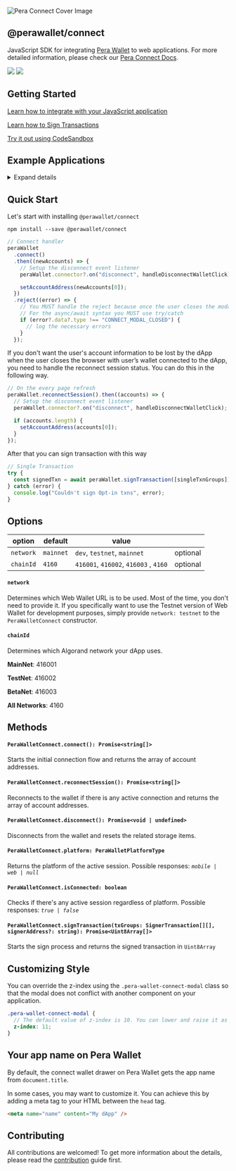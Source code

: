 ![Pera Connect Cover Image](https://user-images.githubusercontent.com/54077855/179966121-bd9295c3-5f61-4203-b13f-851434e72d35.png)

## @perawallet/connect

JavaScript SDK for integrating [Pera Wallet](https://perawallet.app) to web applications. For more detailed information, please check our [Pera Connect Docs](https://docs.perawallet.app/references/pera-connect/).

[![](https://img.shields.io/npm/v/@perawallet/connect?style=flat-square)](https://www.npmjs.com/package/@perawallet/connect) [![](https://img.shields.io/bundlephobia/min/@perawallet/connect?style=flat-square)](https://www.npmjs.com/package/@perawallet/connect)

## Getting Started

[Learn how to integrate with your JavaScript application](#guide)

[Learn how to Sign Transactions](#sign-transaction)

[Try it out using CodeSandbox](#example-applications)

## Example Applications

<details>
  <summary>Expand details</summary>
  
- [Using React Hooks](https://codesandbox.io/s/perawallet-connect-react-demo-zlvokc)

- [Using React Hooks with React@18](https://codesandbox.io/s/perawallet-connect-react-18-demo-tig2md)

- [Using Vue3](https://codesandbox.io/s/perawallet-connect-vue3-demo-yiyw4b)

- [Using Svelte](https://codesandbox.io/s/perawallet-connect-svelte-demo-ys1m4x)

- [Using Next.js](https://codesandbox.io/s/perawallet-connect-next-js-demo-ryhbdb)

- [Using Nuxt.js](https://codesandbox.io/s/perawallet-connect-nuxt-js-demo-s65z58)

- [Vanilla JS](https://codesandbox.io/s/perawallet-connect-vanillajs-demo-s5pjeo)
</details>

## Quick Start

Let's start with installing `@perawallet/connect`

```
npm install --save @perawallet/connect
```

```jsx
// Connect handler
peraWallet
  .connect()
  .then((newAccounts) => {
    // Setup the disconnect event listener
    peraWallet.connector?.on("disconnect", handleDisconnectWalletClick);

    setAccountAddress(newAccounts[0]);
  })
  .reject((error) => {
    // You MUST handle the reject because once the user closes the modal, peraWallet.connect() promise will be rejected.
    // For the async/await syntax you MUST use try/catch
    if (error?.data?.type !== "CONNECT_MODAL_CLOSED") {
      // log the necessary errors
    }
  });
```

If you don't want the user's account information to be lost by the dApp when the user closes the browser with user’s wallet connected to the dApp, you need to handle the reconnect session status. You can do this in the following way.

```jsx
// On the every page refresh
peraWallet.reconnectSession().then((accounts) => {
  // Setup the disconnect event listener
  peraWallet.connector?.on("disconnect", handleDisconnectWalletClick);

  if (accounts.length) {
    setAccountAddress(accounts[0]);
  }
});
```

After that you can sign transaction with this way

```jsx
// Single Transaction
try {
  const signedTxn = await peraWallet.signTransaction([singleTxnGroups]);
} catch (error) {
  console.log("Couldn't sign Opt-in txns", error);
}
```

## Options

| option    | default   | value                                 |          |
| --------- | --------- | ------------------------------------- | -------- |
| `network` | `mainnet` | `dev`, `testnet`, `mainnet`           | optional |
| `chainId` | `4160`    | `416001`, `416002`, `416003` , `4160` | optional |

#### **`network`**

Determines which Web Wallet URL is to be used. Most of the time, you don't need to provide it. If you specifically want to use the Testnet version of Web Wallet for development purposes, simply provide `network: testnet` to the `PeraWalletConnect` constructor.

#### **`chainId`**

Determines which Algorand network your dApp uses.

**MainNet**: 416001

**TestNet**: 416002

**BetaNet**: 416003

**All Networks**: 4160

## Methods

#### `PeraWalletConnect.connect(): Promise<string[]>`

Starts the initial connection flow and returns the array of account addresses.

#### `PeraWalletConnect.reconnectSession(): Promise<string[]>`

Reconnects to the wallet if there is any active connection and returns the array of account addresses.

#### `PeraWalletConnect.disconnect(): Promise<void | undefined>`

Disconnects from the wallet and resets the related storage items.

#### `PeraWalletConnect.platform: PeraWalletPlatformType`

Returns the platform of the active session. Possible responses: _`mobile | web | null`_

#### `PeraWalletConnect.isConnected: boolean`

Checks if there's any active session regardless of platform. Possible responses: _`true | false`_

#### `PeraWalletConnect.signTransaction(txGroups: SignerTransaction[][], signerAddress?: string): Promise<Uint8Array[]>`

Starts the sign process and returns the signed transaction in `Uint8Array`

## Customizing Style

You can override the z-index using the `.pera-wallet-connect-modal` class so that the modal does not conflict with another component on your application.

```scss
.pera-wallet-connect-modal {
  // The default value of z-index is 10. You can lower and raise it as much as you want.
  z-index: 11;
}
```

## Your app name on Pera Wallet

By default, the connect wallet drawer on Pera Wallet gets the app name from `document.title`.

In some cases, you may want to customize it. You can achieve this by adding a meta tag to your HTML between the `head` tag.

```html
<meta name="name" content="My dApp" />
```

## Contributing

All contributions are welcomed! To get more information about the details, please read the [contribution](./CONTRIBUTING.md) guide first.

